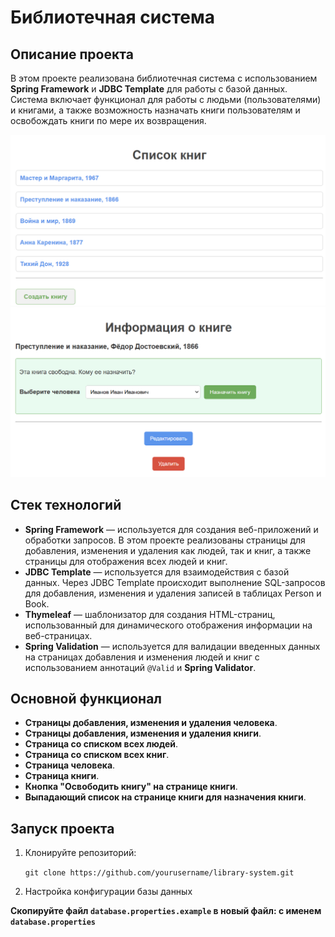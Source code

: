 # Библиотечная система

## Описание проекта

В этом проекте реализована библиотечная система с использованием **Spring Framework** и **JDBC Template** для работы с базой данных. Система включает функционал для работы с людьми (пользователями) и книгами, а также возможность назначать книги пользователям и освобождать книги по мере их возвращения.

![Alt text](images/list.png) ![Alt text](images/book.png)

## Стек технологий

- **Spring Framework** — используется для создания веб-приложений и обработки запросов. В этом проекте реализованы страницы для добавления, изменения и удаления как людей, так и книг, а также страницы для отображения всех людей и книг.
- **JDBC Template** — используется для взаимодействия с базой данных. Через JDBC Template происходит выполнение SQL-запросов для добавления, изменения и удаления записей в таблицах Person и Book.
- **Thymeleaf** — шаблонизатор для создания HTML-страниц, использованный для динамического отображения информации на веб-страницах.
- **Spring Validation** — используется для валидации введенных данных на страницах добавления и изменения людей и книг с использованием аннотаций `@Valid` и **Spring Validator**.

## Основной функционал

- **Страницы добавления, изменения и удаления человека**.
- **Страницы добавления, изменения и удаления книги**.
- **Страница со списком всех людей**.
- **Страница со списком всех книг**.
- **Страница человека**.
- **Страница книги**.
- **Кнопка "Освободить книгу" на странице книги**.
- **Выпадающий список на странице книги для назначения книги**.

## Запуск проекта

1. Клонируйте репозиторий:

   ```git clone https://github.com/yourusername/library-system.git```

2. Настройка конфигурации базы данных

**Скопируйте файл `database.properties.example` в новый файл: с именем `database.properties`**

